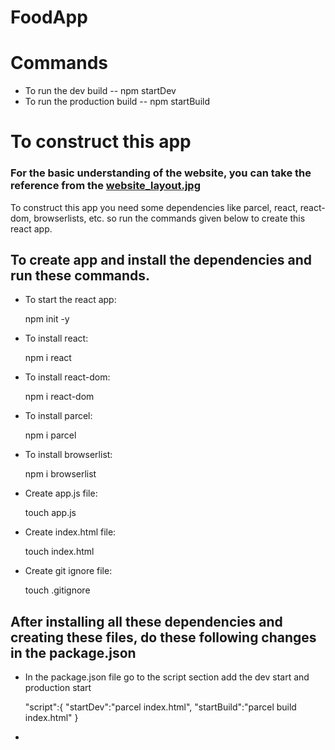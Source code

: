 # FoodApp
<div>
    <h1> Commands </h1>
    <ul>
        <li>To run the dev build -- npm startDev </li>
        <li>To run the production build -- npm startBuild</li>
    </ul>
</div>

<div>
    <h1>To construct this app </h1>
    <h3>For the basic understanding of the website, you can take the reference from the <strong><a href="./website_layout.jpg">website_layout.jpg</a></strong></h3>
    <p>To construct this app you need some dependencies like parcel, react, react-dom, browserlists, etc. so run the commands given below to create this react app.</p>
    <h2>To create app and install the dependencies and run these commands.</h2>
    <ul>
        <li>To start the react app: <p>npm init -y</p></li>
        <li>To install react: <p>npm i react </p></li>
        <li>To install react-dom: <p>npm i react-dom </p></li>
        <li>To install parcel: <p>npm i parcel </p></li>
        <li>To install browserlist: <p>npm i browserlist</p></li>
        <li>Create app.js file: <p>touch app.js</p></li>
        <li>Create index.html file: <p>touch index.html </p></li>
        <li>Create git ignore file: <p>touch .gitignore </p></li>
    </ul>
    <h2>After installing all these dependencies and creating these files, do these following changes in the package.json </h2>
    <ul>
        <li>In the package.json file go to the script section add the dev start and production start
            <p>
                "script":{
                    "startDev":"parcel index.html",
                    "startBuild":"parcel build index.html"
                }
            </p>
        </li>
        <li></li>
    </ul>

</div>


